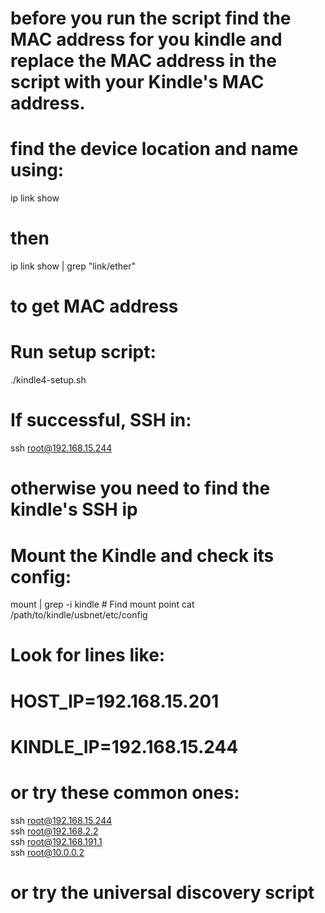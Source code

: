 # before you run the script find the MAC address for you kindle and replace the MAC address in the script with your Kindle's MAC address.

# find the device location and name using:
ip link show

# then 
ip link show <name> | grep "link/ether"
# to get MAC address

# Run setup script:
./kindle4-setup.sh

# If successful, SSH in:
ssh root@192.168.15.244

# otherwise you need to find the kindle's SSH ip
# Mount the Kindle and check its config:
mount | grep -i kindle  # Find mount point
cat /path/to/kindle/usbnet/etc/config

# Look for lines like:
# HOST_IP=192.168.15.201
# KINDLE_IP=192.168.15.244

# or try these common ones:
ssh root@192.168.15.244   
ssh root@192.168.2.2     
ssh root@192.168.191.1   
ssh root@10.0.0.2  

# or try the universal discovery script

